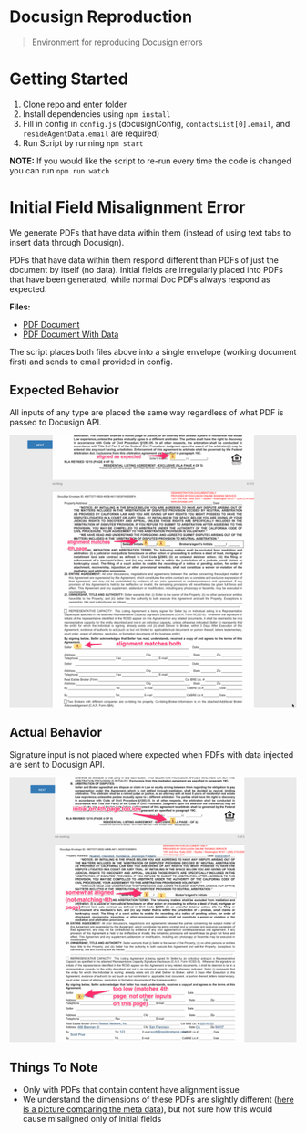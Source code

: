 # Docusign Reproduction

> Environment for reproducing Docusign errors

# Getting Started

1. Clone repo and enter folder
1. Install dependencies using `npm install`
1. Fill in config in `config.js` (docusignConfig, `contactsList[0].email`, and `resideAgentData.email` are required)
1. Run Script by running `npm start`

**NOTE:** If you would like the script to re-run every time the code is changed you can run `npm run watch`


# Initial Field Misalignment Error

We generate PDFs that have data within them (instead of using text tabs to insert data through Docusign).

PDFs that have data within them respond different than PDFs of just the document by itself (no data). Initial fields are irregularly placed into PDFs that have been generated, while normal Doc PDFs always respond as expected.

**Files:**

* [PDF Document](/static/Doc.pdf)
* [PDF Document With Data](/static/DocWithData.pdf)

The script places both files above into a single envelope (working document first) and sends to email provided in config.

## Expected Behavior
All inputs of any type are placed the same way regardless of what PDF is passed to Docusign API.

<!-- TODO: Add Image of good PDF -->
![Misaligned Signature](/static/AlignedWithNotes.png)


## Actual Behavior
Signature input is not placed where expected when PDFs with data injected are sent to Docusign API.

![Misaligned Signature](/static/MisalignedWithNotes.png)

## Things To Note
* Only with PDFs that contain content have alignment issue
* We understand the dimensions of these PDFs are slightly different ([here is a picture comparing the meta data](/static/MetaCompare.png)), but not sure how this would cause misaligned only of initial fields
